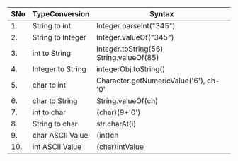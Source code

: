|__SNo__| __TypeConversion__ | __Syntax__ |
|-------|------------------|-------------------------|
|    1. | String to int    |  Integer.parseInt("345")|
|    2. | String to Integer| Integer.valueOf("345")  |
|    3. | int to String | Integer.toString(56), String.valueOf(85)  |
|    4. | Integer to String| integerObj.toString()  |
|    5. | char to int | Character.getNumericValue('6'), ch-'0'|
|    6. | char to String |String.valueOf(ch)|
|    7. | int to char |(char)(9+'0')|
|    8. | String to char |str.charAt(i)|
|    9. | char ASCII Value|(int)ch|
|   10. | int ASCII Value |(char)intValue|
